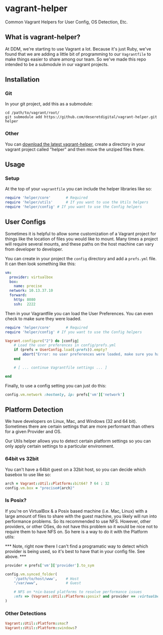 vagrant-helper
==============

Common Vagrant Helpers for User Config, OS Detection, Etc.

## What is vagrant-helper?

At DDM, we're starting to use Vagrant a lot. Because it's just Ruby, we've found
that we are adding a little bit of programming to our ```Vagrantfile``` to make
things easier to share among our team. So we've made this repo intended to be a 
submodule in our vagrant projects.

## Installation

### Git

In your git project, add this as a submodule:

```
cd /path/to/vagrant/root/
git submodule add https://github.com/deseretdigital/vagrant-helper.git helper
```

### Other

You can [download the latest vagrant-helper](https://github.com/deseretdigital/vagrant-helper/archive/master.zip), 
create a directory in your vagrant project called "helper" and then move the
unziped files there.

## Usage

### Setup

At the top of your ```vagrantfile``` you can include the helper libraries like
so:

```ruby
require 'helper/core'		# Required
require 'helper/utils'		# If you want to use the Utils helpers
require 'helper/config'	# If you want to use the Config helpers
```

## User Configs

Sometimes it is helpful to allow some customization of a Vagrant project for things
like the location of files you would like to mount. Many times a project will
require several mounts, and these paths on the host machine can vary from
developer to developer.

You can create in your project the ```config``` directory and add a ```prefs.yml```
file. It can then look something like this:

```yml
vm:
  provider: virtualbox
  box:
    name: precise
  network: 10.13.37.10
  forward:
    http: 8080
    ssh:  2222
```

Then in your Vagrantfile you can load the User Preferences. You can even check to make
sure they were loaded.

```ruby
require 'helper/core'		# Required
require 'helper/config'	# If you want to use the Config helpers

Vagrant.configure("2") do |config|
    # Load the user preferences in config/prefs.yml
    if (prefs = UserConfig.load(:prefs)).empty?
        abort("Error: no user preferences were loaded, make sure you have created 'config/prefs.yml'")
    end

  	# [ ... continue Vagrantfile settings ... ]

end
```

Finally, to use a config setting you can just do this:

```ruby
config.vm.network :hostonly, ip: prefs['vm']['network']
```

## Platform Detection

We have developers on Linux, Mac, and Windows (32 and 64 bit). Sometimes there are 
certain settings that are more performant than others for a given Provider and OS.

Our Utils helper allows you to detect certain platform settings so you can only
apply certain settings to a particular environment. 

### 64bit vs 32bit

You can't have a 64bit guest on a 32bit host, so you can decide which basebox to use
like so:

```ruby
arch = Vagrant::Util::Platform::bit64? ? 64 : 32
config.vm.box = "precise#{arch}"
```

### Is Posix?

If you're on VirtualBox & a Posix based machine (i.e. Mac, Linux) with a large amount of files to share with the 
guest machine, you likely will run into performance problems. So its recommended
to use NFS. However, other providers, or other OSes, do not have this problem
so it would be nice not to require them to have NFS on. So here is a way to
do it with the Platform utils:


*** Note, right now there I can't find a programatic way to detect which provider
is being used, so it's best to have that in your config file. See above. ***

```ruby
provider = prefs['vm']['provider'].to_sym

config.vm.synced_folder(
    '/path/to/host/www', 	# Host
    "/var/www",	 			# Guest

    # NFS on *nix-based platforms to resolve performance issues
    :nfs => (Vagrant::Util::Platform::posix? and provider == :virtualbox)
)
```

### Other Detections

```ruby
Vagrant::Util::Platform::mac?
Vagrant::Util::Platform::windows?
```
